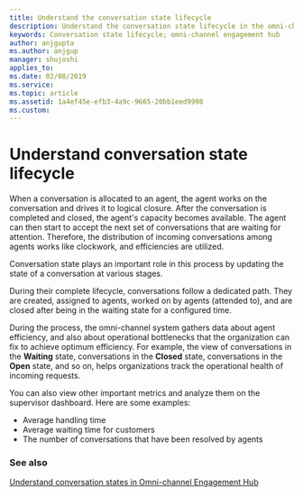 ```yaml
---
title: Understand the conversation state lifecycle
description: Understand the conversation state lifecycle in the omni-channel engagement hub
keywords: Conversation state lifecycle; omni-channel engagement hub
author: anjgupta
ms.author: anjgup
manager: shujoshi
applies_to: 
ms.date: 02/08/2019
ms.service: 
ms.topic: article
ms.assetid: 1a4ef45e-efb3-4a9c-9665-20bb1eed9998
ms.custom: 
---
```


# Understand conversation state lifecycle

When a conversation is allocated to an agent, the agent works on the conversation and drives it to logical closure. After the conversation is completed and closed, the agent's capacity becomes available. The agent can then start to accept the next set of conversations that are waiting for attention. Therefore, the distribution of incoming conversations among agents works like clockwork, and efficiencies are utilized.

Conversation state plays an important role in this process by updating the state of a conversation at various stages.

During their complete lifecycle, conversations follow a dedicated path. They are created, assigned to agents, worked on by agents (attended to), and are closed after being in the waiting state for a configured time. 

During the process, the omni-channel system gathers data about agent efficiency, and also about operational bottlenecks that the organization can fix to achieve optimum efficiency. For example, the view of conversations in the **Waiting** state, conversations in the **Closed** state, conversations in the **Open** state, and so on, helps organizations track the operational health of incoming requests.

You can also view other important metrics and analyze them on the supervisor dashboard. Here are some examples:

- Average handling time
- Average waiting time for customers
- The number of conversations that have been resolved by agents

### See also

[Understand conversation states in Omni-channel Engagement Hub](../agent/agent-oceh/oceh-conversation-state.md)